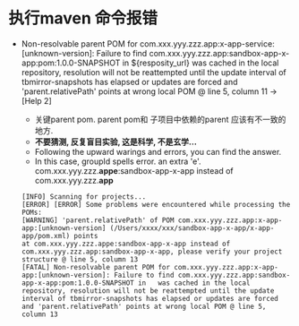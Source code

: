 # 执行maven 命令报错
*  Non-resolvable parent POM for com.xxx.yyy.zzz.app:x-app-service:[unknown-version]: Failure to find com.xxx.yyy.zzz.app:sandbox-app-x-app:pom:1.0.0-SNAPSHOT 
  in ${resposity_url} was cached in the local repository, resolution will not be reattempted until the update interval of tbmirror-snapshots has elapsed or 
  updates are forced and 'parent.relativePath' points at wrong local POM @ line 5, column 11 -> [Help 2]
  
   * 关键parent pom. parent pom和 子项目中依赖的parent 应该有不一致的地方. 
   * **不要猜测, 反复盲目实验, 这是科学, 不是玄学...**
   * Following the upward warings and errors, you can find the answer. 
   * In this case, groupId spells error.  an extra 'e'. 
      com.xxx.yyy.zzz.**appe**:sandbox-app-x-app instead of com.xxx.yyy.zzz.**app**
    
    ```text
    [INFO] Scanning for projects...
    [ERROR] [ERROR] Some problems were encountered while processing the POMs:
    [WARNING] 'parent.relativePath' of POM com.xxx.yyy.zzz.app:x-app-app:[unknown-version] (/Users/xxxx/xxx/sandbox-app-x-app/x-app-app/pom.xml) points 
    at com.xxx.yyy.zzz.appe:sandbox-app-x-app instead of com.xxx.yyy.zzz.app:sandbox-app-x-app, please verify your project structure @ line 5, column 13
    [FATAL] Non-resolvable parent POM for com.xxx.yyy.zzz.app:x-app-app:[unknown-version]: Failure to find com.xxx.yyy.zzz.app:sandbox-app-x-app:pom:1.0.0-SNAPSHOT in   was cached in the local repository, resolution will not be reattempted until the update interval of tbmirror-snapshots has elapsed or updates are forced and 'parent.relativePath' points at wrong local POM @ line 5, column 13

    ```
   
  

